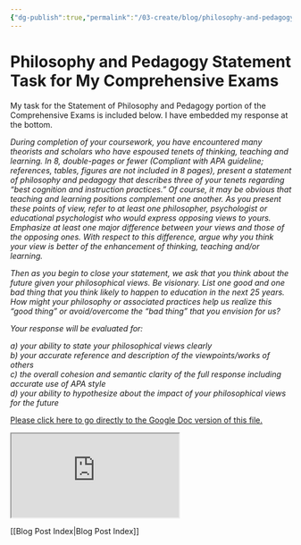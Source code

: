 ```yaml
---
{"dg-publish":true,"permalink":"/03-create/blog/philosophy-and-pedagogy-statement-task-for-my-comprehensive-exams/","title":"Philosophy and Pedagogy Statement Task for My Comprehensive Exams","tags":["comprehensive-exams","educational-psychology","literacy","new-literacies"]}
---
```


# Philosophy and Pedagogy Statement Task for My Comprehensive Exams

My task for the Statement of Philosophy and Pedagogy portion of the Comprehensive Exams is included below. I have embedded my response at the bottom.

_During completion of your coursework, you have encountered many theorists and scholars who have espoused tenets of thinking, teaching and learning. In 8, double-pages or fewer (Compliant with APA guideline; references, tables, figures are not included in 8 pages), present a statement of philosophy and pedagogy that describes three of your tenets regarding “best cognition and instruction practices.” Of course, it may be obvious that teaching and learning positions complement one another. As you present these points of view, refer to at least one philosopher,_ _psychologist or educational psychologist who would express opposing views to yours. Emphasize at least one major difference between your views and those of the opposing ones. With respect to this difference, argue why you think your view is better of the enhancement of thinking, teaching and/or learning._

_Then as you begin to close your statement, we ask that you think about the future given your philosophical views. Be visionary. List one good and one bad thing that you think likely to happen to education in the next 25 years. How might your philosophy or associated practices help us realize this “good thing” or avoid/overcome the “bad thing” that you envision for us?_

_Your response will be evaluated for:_

_a) your ability to state your philosophical views clearly_  
_b) your accurate reference and description of the viewpoints/works of others_  
_c) the overall cohesion and semantic clarity of the full response including accurate use of APA style_  
_d) your ability to hypothesize about the impact of your philosophical views for the future_

[Please click here to go directly to the Google Doc version of this file.](https://docs.google.com/document/d/1OVj0cNCleQkoSR7rLQLln29jxUHnv2SpliwVLdRO9j8/edit?usp=sharing)

<iframe src="https://docs.google.com/document/d/e/2PACX-1vTIE1ptCs9py7CMUOuuVKBsqG5IzYmYa5R4yX1fR62ZjKnauvon0qf-vqhdS1VZCiJ3mE-0UNqR8jd5/pub?embedded=true"></iframe>

[[Blog Post Index\|Blog Post Index]]